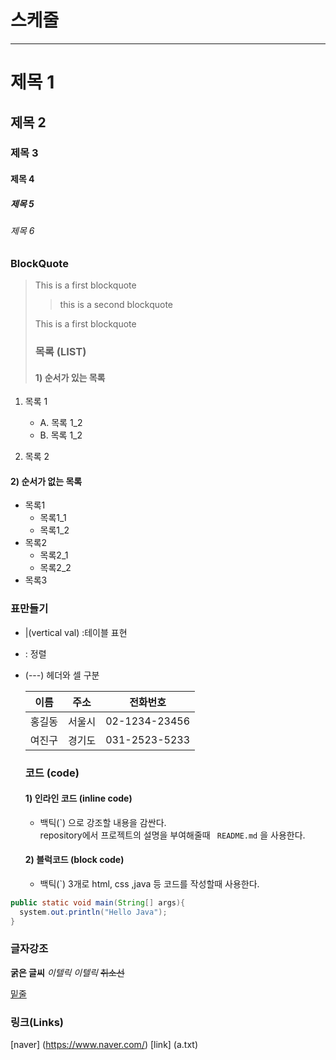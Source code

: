 # 스케줄

---

# 제목 1

## 제목 2

### 제목 3

#### 제목 4

##### 제목 5

###### 제목 6

### BlockQuote

> This is a first blockquote
>
> > this is a second blockquote
>
> This is a first blockquote
>
> ### 목록 (LIST)
>
> #### 1) 순서가 있는 목록

1.  목록 1

    - A. 목록 1_2
    - B. 목록 1_2

2.  목록 2

#### 2) 순서가 없는 목록

- 목록1
  - 목록1_1
  - 목록1_2
- 목록2
  - 목록2_1
  - 목록2_2
- 목록3

### 표만들기

- |(vertical val) :테이블 표현
- : 정렬
- (---) 헤더와 셀 구분

  |  이름  |  주소  |   전화번호    |
  | :----: | :----: | :-----------: |
  | 홍길동 | 서울시 | 02-1234-23456 |
  | 여진구 | 경기도 | 031-2523-5233 |

  ### 코드 (code)

  #### 1) 인라인 코드 (inline code)

  - 백틱(\`) 으로 강조할 내용을 감싼다.  
    repository에서 프로젝트의 설명을 부여해줄때 ` README.md` 을 사용한다.

  #### 2) 블럭코드 (block code)

  - 백틱(`) 3개로 html, css ,java 등 코드를 작성할때 사용한다.

```java
public static void main(String[] args){
  system.out.println("Hello Java");
}
```

### 글자강조

**굵은 글씨**
_이텔릭_
_이텔릭_
~~취소선~~

<u>밑줄</u>

### 링크(Links)

[naver] (https://www.naver.com/)
[link] (a.txt)
